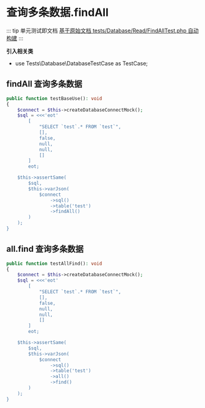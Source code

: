 # 查询多条数据.findAll

::: tip 单元测试即文档
[基于原始文档 tests/Database/Read/FindAllTest.php 自动构建](https://github.com/hunzhiwange/framework/blob/master/tests/Database/Read/FindAllTest.php)
:::
    
**引入相关类**

 * use Tests\Database\DatabaseTestCase as TestCase;

## findAll 查询多条数据

``` php
public function testBaseUse(): void
{
    $connect = $this->createDatabaseConnectMock();
    $sql = <<<'eot'
        [
            "SELECT `test`.* FROM `test`",
            [],
            false,
            null,
            null,
            []
        ]
        eot;

    $this->assertSame(
        $sql,
        $this->varJson(
            $connect
                ->sql()
                ->table('test')
                ->findAll()
        )
    );
}
```
    
## all.find 查询多条数据

``` php
public function testAllFind(): void
{
    $connect = $this->createDatabaseConnectMock();
    $sql = <<<'eot'
        [
            "SELECT `test`.* FROM `test`",
            [],
            false,
            null,
            null,
            []
        ]
        eot;

    $this->assertSame(
        $sql,
        $this->varJson(
            $connect
                ->sql()
                ->table('test')
                ->all()
                ->find()
        )
    );
}
```